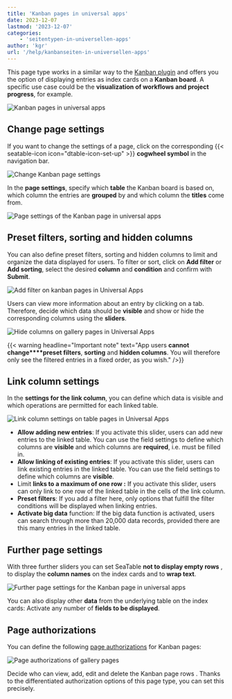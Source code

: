 ```yaml
---
title: 'Kanban pages in universal apps'
date: 2023-12-07
lastmod: '2023-12-07'
categories:
    - 'seitentypen-in-universellen-apps'
author: 'kgr'
url: '/help/kanbanseiten-in-universellen-apps'
---
```


This page type works in a similar way to the [Kanban plugin](https://seatable.io/en/docs/plugins/anleitung-zum-kanban-plugin/) and offers you the option of displaying entries as index cards on a **Kanban board**. A specific use case could be the **visualization of workflows and project progress**, for example.

![Kanban pages in universal apps](images/Kanbanseiten-in-Universellen-Apps.png)

## Change page settings

If you want to change the settings of a page, click on the corresponding {{< seatable-icon icon="dtable-icon-set-up" >}} **cogwheel symbol** in the navigation bar.

![Change Kanban page settings](images/Einstellungen-der-Kanbanseite-aendern.png)

In the **page settings**, specify which **table** the Kanban board is based on, which column the entries are **grouped** by and which column the **titles** come from.

![Page settings of the Kanban page in universal apps](images/Seiteneinstellungen-der-Kanbanseite-in-Universellen-Apps.png)

## Preset filters, sorting and hidden columns

You can also define preset filters, sorting and hidden columns to limit and organize the data displayed for users. To filter or sort, click on **Add filter** or **Add sorting**, select the desired **column** and **condition** and confirm with **Submit**.

![Add filter on kanban pages in Universal Apps](images/Add-filter-on-kanban-pages-in-Universal-Apps.png)

Users can view more information about an entry by clicking on a tab. Therefore, decide which data should be **visible** and show or hide the corresponding columns using the **sliders**.

![Hide columns on gallery pages in Universal Apps](images/Hide-columns-on-gallery-pages-in-Universal-Apps-1.png)

{{< warning  headline="Important note"  text="App users **cannot change****preset filters**, **sorting** and **hidden columns**. You will therefore only see the filtered entries in a fixed order, as you wish." />}}

## Link column settings

In the **settings for the link column**, you can define which data is visible and which operations are permitted for each linked table.

![Link column settings on table pages in Universal Apps](images/Link-column-settings-on-table-pages-in-Universal-Apps.png)

- **Allow adding new entries**: If you activate this slider, users can add new entries to the linked table. You can use the field settings to define which columns are **visible** and which columns are **required**, i.e. must be filled in.
- **Allow linking of existing entries**: If you activate this slider, users can link existing entries in the linked table. You can use the field settings to define which columns are **visible**.
- Limit **links to a maximum of one row :** If you activate this slider, users can only link to one row of the linked table in the cells of the link column.
- **Preset filters**: If you add a filter here, only options that fulfill the filter conditions will be displayed when linking entries.
- **Activate big data** function: If the big data function is activated, users can search through more than 20,000 data records, provided there are this many entries in the linked table.

## Further page settings

With three further sliders you can set SeaTable **not to display empty rows** , to display the **column names** on the index cards and to **wrap text**.

![Further page settings for the Kanban page in universal apps](images/Weitere-Seiteneinstellungen-der-Kanbanseite-in-Universellen-Apps.png)

You can also display other **data** from the underlying table on the index cards: Activate any number of **fields to be displayed**.

## Page authorizations

You can define the following [page authorizations](https://seatable.io/en/docs/apps/seitenberechtigungen-in-einer-universellen-app/) for Kanban pages:

![Page authorizations of gallery pages](images/Seitenberechtigungen-von-Galerieseiten.png)

Decide who can view, add, edit and delete the Kanban page rows . Thanks to the differentiated authorization options of this page type, you can set this precisely.
